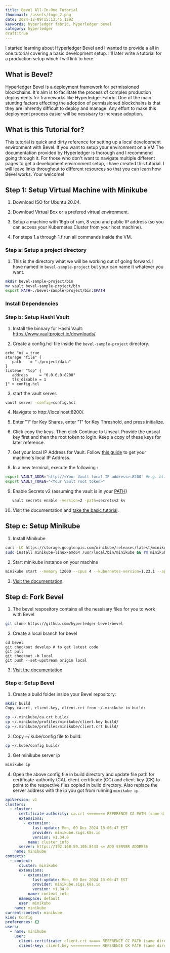 ```yaml
---
title: Bevel All-In-One Tutorial
thumbnail: /assets/logo_2.png
date: 2024-12-09T15:13:45.129Z
keywords: hyperledger fabric, hyperledger bevel
category: hyperledger
draft:true 
---
```


I started learning about Hyperledger Bevel and I wanted to provide a all in one tutorial covering a basic development setup. I'll later write a tutorial for a production setup which I will link to here.

## What is Bevel?

Hyperledger Bevel is a deployment framework for permissioned blockchains. It's aim is to facilitate the process of complex production deployments for frameworks like Hyperledger Fabric. One of the main stunting factors effecting the adoption of permissioned blockchains is that they are inhrently difficult to deploy and manage. Any effort to make this deployment process easier will be nessisary to increase adoption.

## What is this Tutorial for?

This tutorial is quick and dirty reference for setting up a local development environment with Bevel. If you want to setup your environment on a VM The documentation provided by Hyperledger is thorough and I recommend going through it. For those who don't want to navigate multiple different pages to get a development environment setup, I have created this tutorial. I will leave links throughout to different resources so that you can learn how Bevel works. Your welcome!

## Step 1: Setup Virtual Machine with Minikube

1. Download ISO for Ubuntu 20.04.

2. Download Virtual Box or a prefered virtual environment.

3. Setup a machine with 16gb of ram, 8 vcpu and public IP address (so you can access your Kubernetes Cluster from your host machine).

4. For steps 1.a through 1.f run all commands inside the VM.

### Step a: Setup a project directory

1. This is the directory what we will be working out of going forward. I have named in `bevel-sample-project` but your can name it whatever you want.

```bash
mkdir bevel-sample-project/bin
mv vault bevel-sample-project/bin
export PATH=./bevel-sample-project/bin:$PATH
```

### Install Dependencies

### Step b: Setup Hashi Vault

1. Install the binnary for Hashi Vault: https://www.vaultproject.io/downloads/

2. Create a config.hcl file inside the `bevel-sample-project` directory.

```
echo "ui = true
storage "file" {
   path    = "./project/data"
}
listener "tcp" {
   address     = "0.0.0.0:8200"
   tls_disable = 1
}" > config.hcl
```

3. start the vault server.

```bash
vault server -config=config.hcl
```

4. Navigate to http://localhost:8200/.

5. Enter "1" for Key Shares, enter "1" for Key Threshold, and press initialize.

6. Click copy the keys. Then click Continue to Unseal. Provide the unseal key first and then the root token to login. Keep a copy of these keys for later reference.

7. Get your local IP Address for Vault. Follow [this guide](https://www.avast.com/c-how-to-find-ip-address) to get your machine's local IP Address.

8. In a new terminal, execute the following :

```bash
export VAULT_ADDR='http://<Your Vault local IP address>:8200' #e.g. http://192.168.0.1:8200
export VAULT_TOKEN="<Your Vault root token>"
```

9. Enable Secrets v2 (assuming the vault is in your [PATH](https://opensource.com/article/17/6/set-path-linux))

```bash
   vault secrets enable -version=2 -path=secretsv2 kv
```

10. Visit the documentation and [take the basic tutorial](https://developer.hashicorp.com/vault/tutorials/get-started).

## Step c: Setup Minikube

1. Install Minikube

```bash
curl -LO https://storage.googleapis.com/minikube/releases/latest/minikube-linux-amd64
sudo install minikube-linux-amd64 /usr/local/bin/minikube && rm minikube-linux-amd64
```

2. Start minikube instance on your machine

```bash
minikube start --memory 12000 --cpus 4 --kubernetes-version=1.23.1 --apiserver-ips=<specify public ip of VM>
```

3. [Visit the documentation](https://minikube.sigs.k8s.io/docs/start/?arch=%2Flinux%2Fx86-64%2Fstable%2Fbinary+download).

## Step d: Fork Bevel

1. The bevel respository contains all the nessisary files for you to work with Bevel

```bash
git clone https://github.com/hyperledger-bevel/bevel
```

2. Create a local branch for bevel

```
cd bevel
git checkout develop # to get latest code
git pull
git checkout -b local
git push --set-upstream origin local
```

3. [Visit the documentation](https://hyperledger-bevel.readthedocs.io/en/latest/).

### Step e: Setup Bevel

1. Create a build folder inside your Bevel repository:

```bash
mkdir build
Copy ca.crt, client.key, client.crt from ~/.minikube to build:
```

```bash
cp ~/.minikube/ca.crt build/
cp ~/.minikube/profiles/minikube/client.key build/
cp ~/.minikube/profiles/minikube/client.crt build/
```

2. Copy ~/.kube/config file to build:

```bash
cp ~/.kube/config build/
```

3. Get minikube server ip

```bash
minikube ip
```

4. Open the above config file in build directory and update file path for certificate-authority (CA), client-certificate (CC) and client-key (CK) to point to the respective files copied in build directory. Also replace the server address with the ip you got from running `minikube ip`.

```yaml
apiVersion: v1
clusters:
  - cluster:
      certificate-authority: ca.crt <======= REFERENCE CA PATH (same directory)
      extensions:
        - extension:
            last-update: Mon, 09 Dec 2024 13:06:47 EST
            provider: minikube.sigs.k8s.io
            version: v1.34.0
          name: cluster_info
      server: https://192.168.59.105:8443 <= ADD SERVER ADDRESS
    name: minikube
contexts:
  - context:
      cluster: minikube
      extensions:
        - extension:
            last-update: Mon, 09 Dec 2024 13:06:47 EST
            provider: minikube.sigs.k8s.io
            version: v1.34.0
          name: context_info
      namespace: default
      user: minikube
    name: minikube
current-context: minikube
kind: Config
preferences: {}
users:
  - name: minikube
    user:
      client-certificate: client.crt <==== REFERENCE CC PATH (same directory)
      client-key: client.key <============ REFERENCE CK PATH (same directory)
```
